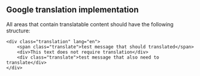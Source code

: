 


## Google translation implementation

All areas that contain translatable content should have the following structure:

	<div class="translation" lang="en">
		<span class="translate">test message that should translated</span>
		<div>This text does not require translation</div> 
		<div class="translate">test message that also need to translate</div>
	</div>


